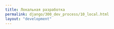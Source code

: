 ```yaml
---
title: Локальная разработка
permalink: django/300_dev_process/10_local.html
layout: "development"
---
```

